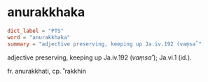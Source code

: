 # anurakkhaka

``` toml
dict_label = "PTS"
word = "anurakkhaka"
summary = "adjective preserving, keeping up Ja.iv.192 (vaṃsa˚"
```

adjective preserving, keeping up Ja.iv.192 (*vaṃsa˚*); Ja.vi.1 (id.).

fr. anurakkhati, cp. ˚rakkhin

